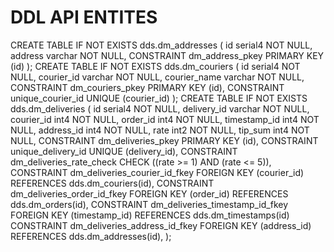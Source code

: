 # DDL API ENTITES
CREATE TABLE IF NOT EXISTS dds.dm_addresses (
	id serial4 NOT NULL,
	address varchar NOT NULL,
	CONSTRAINT dm_address_pkey PRIMARY KEY (id)
);
CREATE TABLE IF NOT EXISTS dds.dm_couriers (
	id serial4 NOT NULL,
	courier_id varchar NOT NULL,
	courier_name varchar NOT NULL,
	CONSTRAINT dm_couriers_pkey PRIMARY KEY (id),
    CONSTRAINT unique_courier_id UNIQUE (courier_id)
);
CREATE TABLE IF NOT EXISTS dds.dm_deliveries (
	id serial4 NOT NULL,
	delivery_id varchar NOT NULL,
	courier_id int4 NOT NULL,
	order_id int4 NOT NULL,
	timestamp_id int4 NOT NULL,
    address_id int4 NOT NULL,
	rate int2 NOT NULL,
    tip_sum int4 NOT NULL,
	CONSTRAINT dm_deliveries_pkey PRIMARY KEY (id),
    CONSTRAINT unique_delivery_id UNIQUE (delivery_id),
    CONSTRAINT dm_deliveries_rate_check CHECK ((rate >= 1) AND (rate <= 5)),
    CONSTRAINT dm_deliveries_courier_id_fkey FOREIGN KEY (courier_id) REFERENCES dds.dm_couriers(id),
    CONSTRAINT dm_deliveries_order_id_fkey FOREIGN KEY (order_id) REFERENCES dds.dm_orders(id),
    CONSTRAINT dm_deliveries_timestamp_id_fkey FOREIGN KEY (timestamp_id) REFERENCES dds.dm_timestamps(id)
    CONSTRAINT dm_deliveries_address_id_fkey FOREIGN KEY (address_id) REFERENCES dds.dm_addresses(id),
);